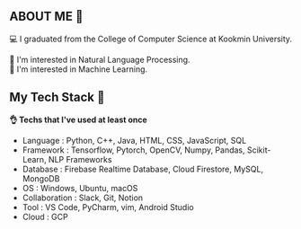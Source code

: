 <h2> ABOUT ME  👀 </h2>
<div>
  💻 I graduated from the College of Computer Science at Kookmin University.

  📃 I'm interested in Natural Language Processing.  
  🤖 I'm interested in Machine Learning.  
  
</div>

<h2>My Tech Stack  📝</h2>

<div> 

  **👌  Techs that I've used at least once** 
</div>

- Language : Python, C++, Java, HTML, CSS, JavaScript, SQL
- Framework : Tensorflow, Pytorch, OpenCV, Numpy, Pandas, Scikit-Learn, NLP Frameworks
- Database : Firebase Realtime Database, Cloud Firestore, MySQL, MongoDB
- OS : Windows, Ubuntu, macOS
- Collaboration : Slack, Git, Notion
- Tool : VS Code, PyCharm, vim, Android Studio
- Cloud : GCP

